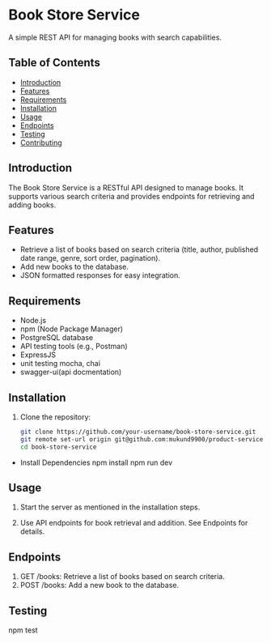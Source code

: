 
# Book Store Service

A simple REST API for managing books with search capabilities.

## Table of Contents

- [Introduction](#introduction)
- [Features](#features)
- [Requirements](#requirements)
- [Installation](#installation)
- [Usage](#usage)
- [Endpoints](#endpoints)
- [Testing](#testing)
- [Contributing](#contributing)

## Introduction

The Book Store Service is a RESTful API designed to manage books. It supports various search criteria and provides endpoints for retrieving and adding books.

## Features

- Retrieve a list of books based on search criteria (title, author, published date range, genre, sort order, pagination).
- Add new books to the database.
- JSON formatted responses for easy integration.

## Requirements

- Node.js
- npm (Node Package Manager)
- PostgreSQL database
- API testing tools (e.g., Postman)
- ExpressJS
- unit testing mocha, chai
- swagger-ui(api docmentation)

## Installation

1. Clone the repository:

   ```bash
   git clone https://github.com/your-username/book-store-service.git
   git remote set-url origin git@github.com:mukund9900/product-service.git
   cd book-store-service


- Install Dependencies
    npm install
    npm run dev

## Usage

1. Start the server as mentioned in the installation steps.

2. Use API endpoints for book retrieval and addition. See Endpoints for details.

## Endpoints

1. GET /books: Retrieve a list of books based on search criteria.
2. POST /books: Add a new book to the database.

## Testing

npm test


